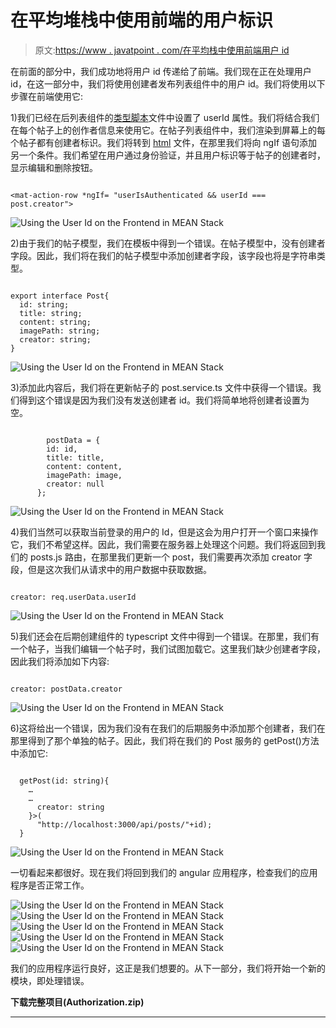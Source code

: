 # 在平均堆栈中使用前端的用户标识

> 原文:[https://www . javatpoint . com/在平均栈中使用前端用户 id](https://www.javatpoint.com/using-the-user-id-on-the-frontend-in-mean-stack)

在前面的部分中，我们成功地将用户 id 传递给了前端。我们现在正在处理用户 id，在这一部分中，我们将使用创建者发布列表组件中的用户 id。我们将使用以下步骤在前端使用它:

1)我们已经在后列表组件的[类型脚本](https://www.javatpoint.com/typescript-tutorial)文件中设置了 userId 属性。我们将结合我们在每个帖子上的创作者信息来使用它。在帖子列表组件中，我们渲染到屏幕上的每个帖子都有创建者标识。我们将转到 [html](https://www.javatpoint.com/html-tutorial) 文件，在那里我们将向 ngIf 语句添加另一个条件。我们希望在用户通过身份验证，并且用户标识等于帖子的创建者时，显示编辑和删除按钮。

```

<mat-action-row *ngIf= "userIsAuthenticated && userId === post.creator">

```

![Using the User Id on the Frontend in MEAN Stack](../Images/a1f23cfe22c67c318855047bdcebbf20.png)

2)由于我们的帖子模型，我们在模板中得到一个错误。在帖子模型中，没有创建者字段。因此，我们将在我们的帖子模型中添加创建者字段，该字段也将是字符串类型。

```

export interface Post{
  id: string;
  title: string;
  content: string;
  imagePath: string;
  creator: string;
}

```

![Using the User Id on the Frontend in MEAN Stack](../Images/9af65715400d3581f85d949f5a8efebe.png)

3)添加此内容后，我们将在更新帖子的 post.service.ts 文件中获得一个错误。我们得到这个错误是因为我们没有发送创建者 id。我们将简单地将创建者设置为空。

```

        postData = {
        id: id,
        title: title,
        content: content,
        imagePath: image, 
        creator: null
      };

```

![Using the User Id on the Frontend in MEAN Stack](../Images/4687dd4fa8897e84e2f7d596a8d5f64a.png)

4)我们当然可以获取当前登录的用户的 Id，但是这会为用户打开一个窗口来操作它，我们不希望这样。因此，我们需要在服务器上处理这个问题。我们将返回到我们的 posts.js 路由，在那里我们更新一个 post，我们需要再次添加 creator 字段，但是这次我们从请求中的用户数据中获取数据。

```

creator: req.userData.userId

```

![Using the User Id on the Frontend in MEAN Stack](../Images/b1a9cff4a888328e359e3c3bc97904b9.png)

5)我们还会在后期创建组件的 typescript 文件中得到一个错误。在那里，我们有一个帖子，当我们编辑一个帖子时，我们试图加载它。这里我们缺少创建者字段，因此我们将添加如下内容:

```

creator: postData.creator

```

![Using the User Id on the Frontend in MEAN Stack](../Images/55ed5629107b2ca6b05cdd5a5b9662e3.png)

6)这将给出一个错误，因为我们没有在我们的后期服务中添加那个创建者，我们在那里得到了那个单独的帖子。因此，我们将在我们的 Post 服务的 getPost()方法中添加它:

```

  getPost(id: string){
    …
    …
      creator: string
    }>(
      "http://localhost:3000/api/posts/"+id);
  }

```

![Using the User Id on the Frontend in MEAN Stack](../Images/e44e709f3b6577649bedc45f2aeb9a16.png)

一切看起来都很好。现在我们将回到我们的 angular 应用程序，检查我们的应用程序是否正常工作。

![Using the User Id on the Frontend in MEAN Stack](../Images/f1d0ace751737da76ecb5afeb31975e3.png)
![Using the User Id on the Frontend in MEAN Stack](../Images/9cb0debab26c53527f09895ccf87b35c.png)
![Using the User Id on the Frontend in MEAN Stack](../Images/b4dc42b89b1db73c7cea665e61956036.png)
![Using the User Id on the Frontend in MEAN Stack](../Images/91eedda476fa4cc2bd4404a30b653f93.png)
![Using the User Id on the Frontend in MEAN Stack](../Images/9609670ce2dd12c91356905fa14cd367.png)

我们的应用程序运行良好，这正是我们想要的。从下一部分，我们将开始一个新的模块，即处理错误。

**下载完整项目(Authorization.zip)**

* * *